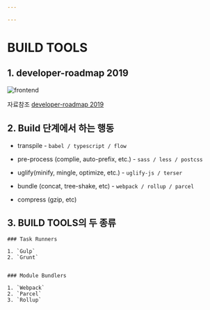 ```yaml
---

---
```


# BUILD TOOLS



## 1. developer-roadmap 2019

![frontend](https://github.com/ipadorusa/study-todo/blob/webpack/src/image/frontend.png)

자료참조 [developer-roadmap 2019](https://github.com/kamranahmedse/developer-roadmap)

## 2. Build 단계에서 하는 행동

- transpile - `babel / typescript / flow`

- pre-process (complie, auto-prefix, etc.) - `sass / less / postcss`

- uglify(minify, mingle, optimize, etc.) - `uglify-js / terser`

- bundle (concat, tree-shake, etc) - `webpack / rollup / parcel`

- compress (gzip, etc)


## 3. BUILD TOOLS의 두 종류

    ### Task Runners
    
    1. `Gulp`    
    2. `Grunt`   
    
    
    ### Module Bundlers
    
    1. `Webpack`
    2. `Parcel`
    3. `Rollup`

